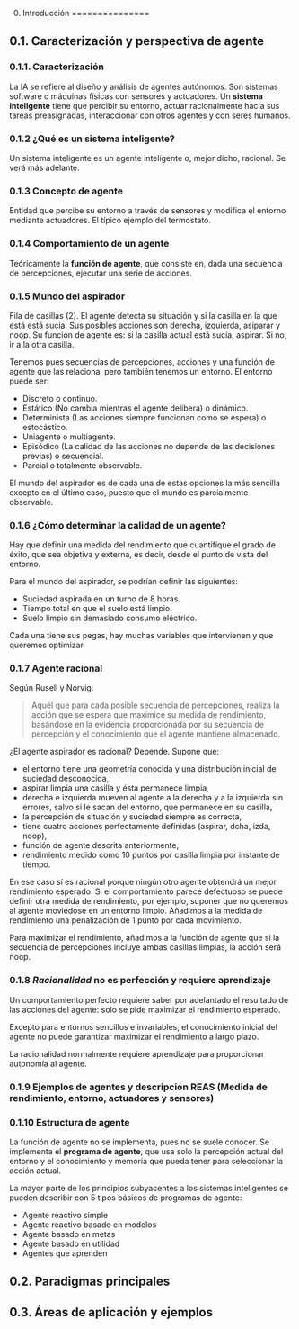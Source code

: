 0. Introducción
===============

0.1. Caracterización y perspectiva de agente
--------------------------------------------

### 0.1.1. Caracterización
La IA se refiere al diseño y análisis de agentes autónomos. Son sistemas software o máquinas físicas con sensores y actuadores. Un **sistema inteligente** tiene que percibir su entorno, actuar racionalmente hacia sus tareas preasignadas, interaccionar con otros agentes y con seres humanos.

### 0.1.2 ¿Qué es un sistema inteligente?
Un sistema inteligente es un agente inteligente o, mejor dicho, racional. Se verá más adelante.

### 0.1.3 Concepto de agente
Entidad que percibe su entorno a través de sensores y modifica el entorno mediante actuadores. El típico ejemplo del termostato.

### 0.1.4 Comportamiento de un agente
Teóricamente la **función de agente**, que consiste en, dada una secuencia de percepciones, ejecutar una serie de acciones.

### 0.1.5 Mundo del aspirador
Fila de casillas (2). El agente detecta su situación y si la casilla en la que está está sucia. Sus posibles acciones son derecha, izquierda, asiparar y noop. Su función de agente es: si la casilla actual está sucia, aspirar. Si no, ir a la otra casilla.

Tenemos pues secuencias de percepciones, acciones y una función de agente que las relaciona, pero también tenemos un entorno. El entorno puede ser:

+ Discreto o continuo.
+ Estático (No cambia mientras el agente delibera) o dinámico.
+ Determinista (Las acciones siempre funcionan como se espera) o estocástico.
+ Uniagente o multiagente.
+ Episódico (La calidad de las acciones no depende de las decisiones previas) o secuencial.
+ Parcial o totalmente observable.

El mundo del aspirador es de cada una de estas opciones la más sencilla excepto en el último caso, puesto que el mundo es parcialmente observable.

### 0.1.6 ¿Cómo determinar la calidad de un agente?
Hay que definir una medida del rendimiento que cuantifique el grado de éxito, que sea objetiva y externa, es decir, desde el punto de vista del entorno.

Para el mundo del aspirador, se podrían definir las siguientes:
+ Suciedad aspirada en un turno de 8 horas.
+ Tiempo total en que el suelo está limpio.
+ Suelo limpio sin demasiado consumo eléctrico.

Cada una tiene sus pegas, hay muchas variables que intervienen y que queremos optimizar.


### 0.1.7 Agente racional
Según Rusell y Norvig:
> Aquél que para cada posible secuencia de percepciones, realiza la acción que se espera que maximice su medida de rendimiento, basándose en la evidencia proporcionada por su secuencia de percepción y el conocimiento que el agente mantiene almacenado.

¿El agente aspirador es racional? Depende.
Supone que:
+ el entorno tiene una geometría conocida y una distribución inicial de suciedad desconocida,
+ aspirar limpia una casilla y ésta permanece limpia,
+ derecha e izquierda mueven al agente a la derecha y a la izquierda sin errores, salvo si le sacan del entorno, que permanece en su casilla,
+ la percepción de situación y suciedad siempre es correcta,
+ tiene cuatro acciones perfectamente definidas (aspirar, dcha, izda, noop),
+ función de agente descrita anteriormente,
+ rendimiento medido como 10 puntos por casilla limpia por instante de tiempo.

En ese caso sí es racional porque ningún otro agente obtendrá un mejor rendimiento esperado. Si el comportamiento parece defectuoso se puede definir otra medida de rendimiento, por ejemplo, suponer que no queremos al agente moviédose en un entorno limpio. Añadimos a la medida de rendimiento una penalización de 1 punto por cada movimiento.

Para maximizar el rendimiento, añadimos a la función de agente que si la secuencia de percepciones incluye ambas casillas limpias, la acción será noop.

### 0.1.8 _Racionalidad_ no es perfección y requiere aprendizaje
Un comportamiento perfecto requiere saber por adelantado el resultado de las acciones del agente: solo se pide maximizar el rendimiento esperado.

Excepto para entornos sencillos e invariables, el conocimiento inicial del agente no puede garantizar maximizar el rendimiento a largo plazo.

La racionalidad normalmente requiere aprendizaje para proporcionar autonomía al agente.

### 0.1.9 Ejemplos de agentes y descripción REAS (Medida de **r**endimiento, **e**ntorno, **a**ctuadores y **s**ensores)

### 0.1.10 Estructura de agente
La función de agente no se implementa, pues no se suele conocer. Se implementa el **programa de agente**, que usa solo la percepción actual del entorno y el conocimiento y memoria que pueda tener para seleccionar la acción actual.

La mayor parte de los principios subyacentes a los sistemas inteligentes se pueden describir con 5 tipos básicos de programas de agente:
+ Agente reactivo simple
+ Agente reactivo basado en modelos
+ Agente basado en metas
+ Agente basado en utilidad
+ Agentes que aprenden


0.2. Paradigmas principales
---------------------------


0.3. Áreas de aplicación y ejemplos
-----------------------------------

